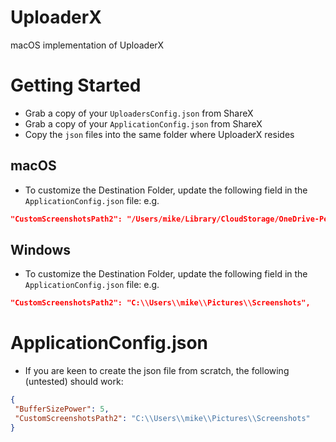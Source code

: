 # UploaderX
macOS implementation of UploaderX

# Getting Started
- Grab a copy of your `UploadersConfig.json` from ShareX
- Grab a copy of your `ApplicationConfig.json` from ShareX
- Copy the `json` files into the same folder where UploaderX resides

## macOS
- To customize the Destination Folder, update the following field in the `ApplicationConfig.json` file:
e.g. 
```json
"CustomScreenshotsPath2": "/Users/mike/Library/CloudStorage/OneDrive-Personal/Pictures/Screenshots",
```

## Windows
- To customize the Destination Folder, update the following field in the `ApplicationConfig.json` file:
e.g. 
```json
"CustomScreenshotsPath2": "C:\\Users\\mike\\Pictures\\Screenshots",
```

# ApplicationConfig.json
- If you are keen to create the json file from scratch, the following (untested) should work:
```json
{
 "BufferSizePower": 5,
 "CustomScreenshotsPath2": "C:\\Users\\mike\\Pictures\\Screenshots"
}
```
